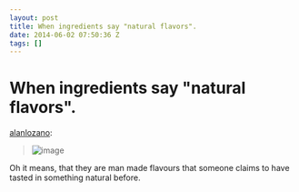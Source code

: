 ```yaml
---
layout: post
title: When ingredients say "natural flavors".
date: 2014-06-02 07:50:36 Z
tags: []
---
```

# When ingredients say "natural flavors".

[alanlozano](http://alanlozano.tumblr.com/post/87401382824/when-ingredients-say-natural-flavors):

> ![image](https://66.media.tumblr.com/4ed3951487d30263717af85c98eb6243/tumblr_inline_pk85sfywNz1snpcgy_540.gif)

Oh it means, that they are man made flavours that someone claims to have tasted in something natural before.
